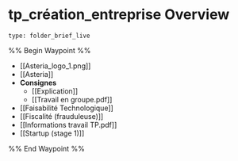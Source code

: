 # tp_création_entreprise Overview
 
```ccard
type: folder_brief_live
```
 
%% Begin Waypoint %%
- [[Asteria_logo_1.png]]
- [[Asteria]]
- **Consignes**
	- [[Explication]]
	- [[Travail en groupe.pdf]]
- [[Faisabilité Technologique]]
- [[Fiscalité (frauduleuse)]]
- [[Informations travail TP.pdf]]
- [[Startup (stage 1)]]

%% End Waypoint %%
